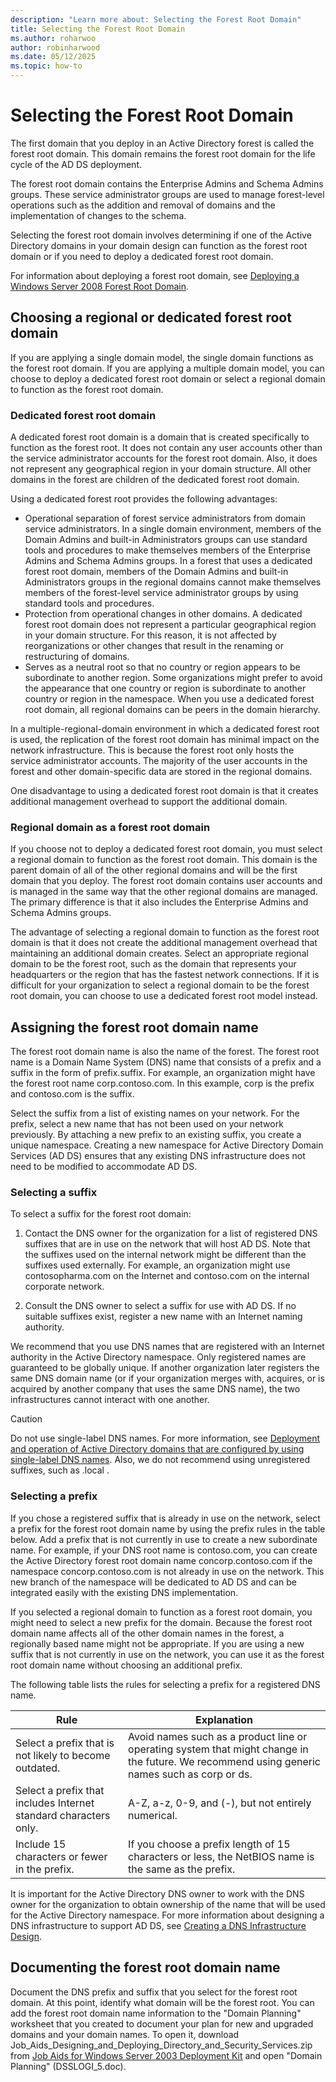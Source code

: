 ```yaml
---
description: "Learn more about: Selecting the Forest Root Domain"
title: Selecting the Forest Root Domain
ms.author: roharwoo
author: robinharwood
ms.date: 05/12/2025
ms.topic: how-to
---
```


# Selecting the Forest Root Domain

The first domain that you deploy in an Active Directory forest is called the forest root domain. This domain remains the forest root domain for the life cycle of the AD DS deployment.

The forest root domain contains the Enterprise Admins and Schema Admins groups. These service administrator groups are used to manage forest-level operations such as the addition and removal of domains and the implementation of changes to the schema.

Selecting the forest root domain involves determining if one of the Active Directory domains in your domain design can function as the forest root domain or if you need to deploy a dedicated forest root domain.

For information about deploying a forest root domain, see [Deploying a Windows Server 2008 Forest Root Domain](/previous-versions/windows/it-pro/windows-server-2008-r2-and-2008/cc731174(v=ws.10)).

## Choosing a regional or dedicated forest root domain

If you are applying a single domain model, the single domain functions as the forest root domain. If you are applying a multiple domain model, you can choose to deploy a dedicated forest root domain or select a regional domain to function as the forest root domain.

### Dedicated forest root domain

A dedicated forest root domain is a domain that is created specifically to function as the forest root. It does not contain any user accounts other than the service administrator accounts for the forest root domain. Also, it does not represent any geographical region in your domain structure. All other domains in the forest are children of the dedicated forest root domain.

Using a dedicated forest root provides the following advantages:

- Operational separation of forest service administrators from domain service administrators. In a single domain environment, members of the Domain Admins and built-in Administrators groups can use standard tools and procedures to make themselves members of the Enterprise Admins and Schema Admins groups. In a forest that uses a dedicated forest root domain, members of the Domain Admins and built-in Administrators groups in the regional domains cannot make themselves members of the forest-level service administrator groups by using standard tools and procedures.
- Protection from operational changes in other domains. A dedicated forest root domain does not represent a particular geographical region in your domain structure. For this reason, it is not affected by reorganizations or other changes that result in the renaming or restructuring of domains.
- Serves as a neutral root so that no country or region appears to be subordinate to another region. Some organizations might prefer to avoid the appearance that one country or region is subordinate to another country or region in the namespace. When you use a dedicated forest root domain, all regional domains can be peers in the domain hierarchy.

In a multiple-regional-domain environment in which a dedicated forest root is used, the replication of the forest root domain has minimal impact on the network infrastructure. This is because the forest root only hosts the service administrator accounts. The majority of the user accounts in the forest and other domain-specific data are stored in the regional domains.

One disadvantage to using a dedicated forest root domain is that it creates additional management overhead to support the additional domain.

### Regional domain as a forest root domain

If you choose not to deploy a dedicated forest root domain, you must select a regional domain to function as the forest root domain. This domain is the parent domain of all of the other regional domains and will be the first domain that you deploy. The forest root domain contains user accounts and is managed in the same way that the other regional domains are managed. The primary difference is that it also includes the Enterprise Admins and Schema Admins groups.

The advantage of selecting a regional domain to function as the forest root domain is that it does not create the additional management overhead that maintaining an additional domain creates. Select an appropriate regional domain to be the forest root, such as the domain that represents your headquarters or the region that has the fastest network connections. If it is difficult for your organization to select a regional domain to be the forest root domain, you can choose to use a dedicated forest root model instead.

## Assigning the forest root domain name

The forest root domain name is also the name of the forest. The forest root name is a Domain Name System (DNS) name that consists of a prefix and a suffix in the form of prefix.suffix. For example, an organization might have the forest root name corp.contoso.com. In this example, corp is the prefix and contoso.com is the suffix.

Select the suffix from a list of existing names on your network. For the prefix, select a new name that has not been used on your network previously. By attaching a new prefix to an existing suffix, you create a unique namespace. Creating a new namespace for Active Directory Domain Services (AD DS) ensures that any existing DNS infrastructure does not need to be modified to accommodate AD DS.

### Selecting a suffix

To select a suffix for the forest root domain:

1. Contact the DNS owner for the organization for a list of registered DNS suffixes that are in use on the network that will host AD DS. Note that the suffixes used on the internal network might be different than the suffixes used externally. For example, an organization might use contosopharma.com on the Internet and contoso.com on the internal corporate network.

2. Consult the DNS owner to select a suffix for use with AD DS. If no suitable suffixes exist, register a new name with an Internet naming authority.

We recommend that you use DNS names that are registered with an Internet authority in the Active Directory namespace. Only registered names are guaranteed to be globally unique. If another organization later registers the same DNS domain name (or if your organization merges with, acquires, or is acquired by another company that uses the same DNS name), the two infrastructures cannot interact with one another.

> [!CAUTION]
> Do not use single-label DNS names. For more information, see [Deployment and operation of Active Directory domains that are configured by using single-label DNS names](https://support.microsoft.com/help/300684/). Also, we do not recommend using unregistered suffixes, such as .local .

### Selecting a prefix

If you chose a registered suffix that is already in use on the network, select a prefix for the forest root domain name by using the prefix rules in the table below. Add a prefix that is not currently in use to create a new subordinate name. For example, if your DNS root name is contoso.com, you can create the Active Directory forest root domain name concorp.contoso.com if the namespace concorp.contoso.com is not already in use on the network. This new branch of the namespace will be dedicated to AD DS and can be integrated easily with the existing DNS implementation.

If you selected a regional domain to function as a forest root domain, you might need to select a new prefix for the domain. Because the forest root domain name affects all of the other domain names in the forest, a regionally based name might not be appropriate. If you are using a new suffix that is not currently in use on the network, you can use it as the forest root domain name without choosing an additional prefix.

The following table lists the rules for selecting a prefix for a registered DNS name.

| Rule     | Explanation |
| -------- | --------------- |
| Select a prefix that is not likely to become outdated. | Avoid names such as a product line or operating system that might change in the future. We recommend using generic names such as corp or ds.|
| Select a prefix that includes Internet standard characters only. | A-Z, a-z, 0-9, and (-), but not entirely numerical. |
| Include 15 characters or fewer in the prefix. | If you choose a prefix length of 15 characters or less, the NetBIOS name is the same as the prefix. |

It is important for the Active Directory DNS owner to work with the DNS owner for the organization to obtain ownership of the name that will be used for the Active Directory namespace. For more information about designing a DNS infrastructure to support AD DS, see [Creating a DNS Infrastructure Design](../../ad-ds/plan/Creating-a-DNS-Infrastructure-Design.md).

## Documenting the forest root domain name

Document the DNS prefix and suffix that you select for the forest root domain. At this point, identify what domain will be the forest root. You can add the forest root domain name information to the "Domain Planning" worksheet that you created to document your plan for new and upgraded domains and your domain names. To open it, download Job_Aids_Designing_and_Deploying_Directory_and_Security_Services.zip from [Job Aids for Windows Server 2003 Deployment Kit](https://microsoft.com/download/details.aspx?id=9608) and open "Domain Planning" (DSSLOGI_5.doc).
